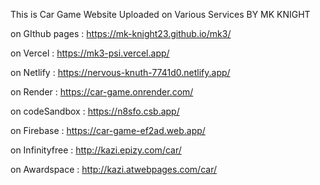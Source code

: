 This is Car Game Website Uploaded on Various Services BY MK KNIGHT

on GIthub pages : https://mk-knight23.github.io/mk3/

on Vercel : https://mk3-psi.vercel.app/

on Netlify : https://nervous-knuth-7741d0.netlify.app/

on Render : https://car-game.onrender.com/

on codeSandbox : https://n8sfo.csb.app/

on Firebase : https://car-game-ef2ad.web.app/

on Infinityfree : http://kazi.epizy.com/car/

on Awardspace : http://kazi.atwebpages.com/car/
